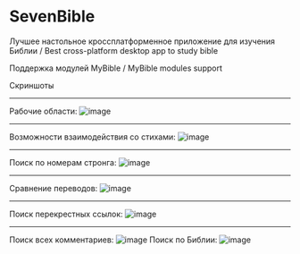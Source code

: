 # SevenBible

Лучшее настольное кроссплатформенное приложение для изучения Библии / Best cross-platform desktop app to study bible

Поддержка модулей MyBible / MyBible modules support

Скриншоты

---

Рабочие области:
![image](https://user-images.githubusercontent.com/93146235/153063422-5e78b932-2a5f-4175-8a28-79c5307afad8.png)

---

Возможности взаимодействия со стихами:
![image](https://user-images.githubusercontent.com/93146235/153063784-fc6a0b8a-bd40-4dfc-941b-c6816b0b14d7.png)

---

Поиск по номерам стронга:
![image](https://user-images.githubusercontent.com/93146235/153063949-580a8a27-125a-4f84-be5d-1d2075aa2809.png)

---

Сравнение переводов:
![image](https://user-images.githubusercontent.com/93146235/153064231-19bb044a-df32-4133-9508-0b485257983f.png)

---

Поиск перекрестных ссылок:
![image](https://user-images.githubusercontent.com/93146235/153064574-1d591efc-a9be-46ec-9241-741218dbfc65.png)

---

Поиск всех комментариев:
![image](https://user-images.githubusercontent.com/93146235/153064427-a5851f33-831a-4884-8b21-125a096d7f91.png)
Поиск по Библии:
![image](https://user-images.githubusercontent.com/93146235/153064732-aab15878-dd13-4ae4-b32f-eb2a8a44f221.png)
